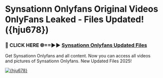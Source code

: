 # Synsationn Onlyfans Original Videos 0nlyFans Leaked - Files Updated! ({hju678})

<h3>🔴 CLICK HERE 🌐==►► <a href="https://tinyurl.com/ms9xzufz" rel="nofollow">Synsationn Onlyfans Updated Files</a></h3>

Get Synsationn Onlyfans and all content. Now you can access all videos and pictures of Synsationn Onlyfans. New Updated Files 2025!

[![{hju678}](https://i.imgur.com/PQ7UWWw.gif)](https://tinyurl.com/ms9xzufz)